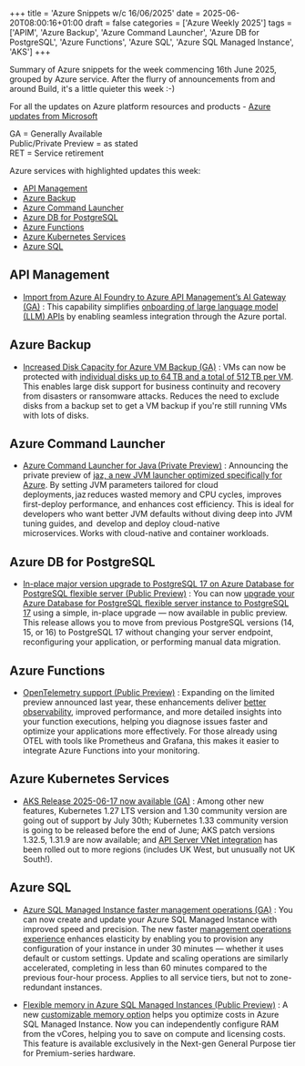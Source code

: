 +++
title = 'Azure Snippets w/c 16/06/2025'
date = 2025-06-20T08:00:16+01:00
draft = false
categories = ['Azure Weekly 2025']
tags = ['APIM', 'Azure Backup', 'Azure Command Launcher', 'Azure DB for PostgreSQL', 'Azure Functions', 'Azure SQL', 'Azure SQL Managed Instance', 'AKS']
+++

Summary of Azure snippets for the week commencing 16th June 2025, grouped by Azure service. After the flurry of announcements from and around Build, it's a little quieter this week :-)

For all the updates on Azure platform resources and products - [Azure updates from Microsoft](https://azure.microsoft.com/updates/)

GA = Generally Available  
Public/Private Preview = as stated  
RET = Service retirement

Azure services with highlighted updates this week:

- [API Management](#api-management)
- [Azure Backup](#azure-backup)
- [Azure Command Launcher](#azure-command-launcher)
- [Azure DB for PostgreSQL](#azure-db-for-postgresql)
- [Azure Functions](#azure-functions)
- [Azure Kubernetes Services](#azure-kubernetes-services)
- [Azure SQL](#azure-sql)

## API Management

- [Import from Azure AI Foundry to Azure API Management’s AI Gateway (GA)](https://azure.microsoft.com/en-gb/updates?id=491980) : This capability simplifies [onboarding of large language model (LLM) APIs](https://learn.microsoft.com/en-us/azure/api-management/azure-openai-api-from-specification) by enabling seamless integration through the Azure portal.

## Azure Backup

- [Increased Disk Capacity for Azure VM Backup (GA)](https://azure.microsoft.com/en-gb/updates?id=496651) : VMs can now be protected with [individual disks up to 64 TB and a total of 512 TB per VM](https://learn.microsoft.com/en-us/azure/backup/backup-support-matrix#azure-vm-backup-support). This enables large disk support for business continuity and recovery from disasters or ransomware attacks. Reduces the need to exclude disks from a backup set to get a VM backup if you're still running VMs with lots of disks.

## Azure Command Launcher

- [Azure Command Launcher for Java (Private Preview)](https://azure.microsoft.com/en-gb/updates?id=496173) : Announcing the private preview of [jaz, a new JVM launcher optimized specifically for Azure](https://techcommunity.microsoft.com/blog/appsonazureblog/announcing-azure-command-launcher-for-java/4420278). By setting JVM parameters tailored for cloud deployments, jaz reduces wasted memory and CPU cycles, improves first-deploy performance, and enhances cost efficiency. This is ideal for developers who want better JVM defaults without diving deep into JVM tuning guides, and  develop and deploy cloud-native microservices. Works with cloud-native and container workloads.

## Azure DB for PostgreSQL

- [In-place major version upgrade to PostgreSQL 17 on Azure Database for PostgreSQL flexible server (Public Preview)](https://azure.microsoft.com/en-gb/updates?id=495135) : You can now [upgrade your Azure Database for PostgreSQL flexible server instance to PostgreSQL 17](https://techcommunity.microsoft.com/blog/adforpostgresql/postgresql-17-in-place-upgrade-%E2%80%93-now-in-public-preview/4413946) using a simple, in-place upgrade — now available in public preview. This release allows you to move from previous PostgreSQL versions (14, 15, or 16) to PostgreSQL 17 without changing your server endpoint, reconfiguring your application, or performing manual data migration.

## Azure Functions

- [OpenTelemetry support (Public Preview)](https://azure.microsoft.com/en-gb/updates?id=496415) : Expanding on the limited preview announced last year, these enhancements deliver [better observability](https://learn.microsoft.com/en-us/azure/azure-functions/opentelemetry-howto?tabs=app-insights&pivots=programming-language-csharp), improved performance, and more detailed insights into your function executions, helping you diagnose issues faster and optimize your applications more effectively. For those already using OTEL with tools like Prometheus and Grafana, this makes it easier to integrate Azure Functions into your monitoring.

## Azure Kubernetes Services

- [AKS Release 2025-06-17 now available (GA)](https://github.com/Azure/AKS/releases/tag/2025-06-17) : Among other new features, Kubernetes 1.27 LTS version and 1.30 community version are going out of support by July 30th; Kubernetes 1.33 community version is going to be released before the end of June; AKS patch versions 1.32.5, 1.31.9 are now available; and [API Server VNet integration](https://learn.microsoft.com/en-gb/azure/aks/api-server-vnet-integration#limited-availability) has been rolled out to more regions (includes UK West, but unusually not UK South!).

## Azure SQL

- [Azure SQL Managed Instance faster management operations (GA)](https://azure.microsoft.com/en-gb/updates?id=496292) : You can now create and update your Azure SQL Managed Instance with improved speed and precision. The new faster [management operations experience](https://learn.microsoft.com/en-us/azure/azure-sql/managed-instance/management-operations-overview?view=azuresql) enhances elasticity by enabling you to provision any configuration of your instance in under 30 minutes — whether it uses default or custom settings. Update and scaling operations are similarly accelerated, completing in less than 60 minutes compared to the previous four-hour process. Applies to all service tiers, but not to zone-redundant instances.

- [Flexible memory in Azure SQL Managed Instances (Public Preview)](https://azure.microsoft.com/en-gb/updates?id=491047) : A new [customizable memory option](https://techcommunity.microsoft.com/blog/azuresqlblog/unlocking-more-power-with-flexible-memory-in-azure-sql-managed-instance/4425054) helps you optimize costs in Azure SQL Managed Instance. Now you can independently configure RAM from the vCores, helping you to save on compute and licensing costs. This feature is available exclusively in the Next-gen General Purpose tier for Premium-series hardware.
